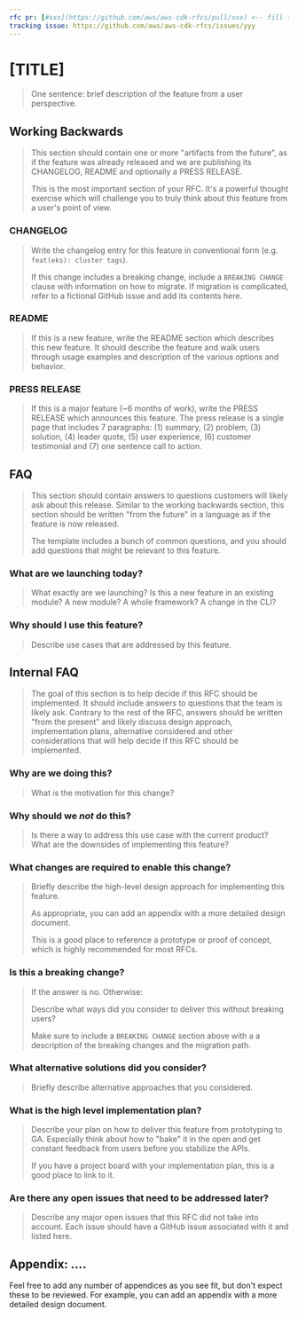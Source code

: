 ```yaml
---
rfc pr: [#xxx](https://github.com/aws/aws-cdk-rfcs/pull/xxx) <-- fill this after you've already created the PR
tracking issue: https://github.com/aws/aws-cdk-rfcs/issues/yyy
---
```


# [TITLE]

> One sentence: brief description of the feature from a user perspective.

## Working Backwards

> This section should contain one or more "artifacts from the future", as if the
> feature was already released and we are publishing its CHANGELOG, README
> and optionally a PRESS RELEASE.
>
> This is the most important section of your RFC. It's a powerful thought
> exercise which will challenge you to truly think about this feature from a
> user's point of view.

### CHANGELOG

> Write the changelog entry for this feature in conventional form (e.g.
> `feat(eks): cluster tags`).
>
> If this change includes a breaking change, include a `BREAKING CHANGE` clause
> with information on how to migrate. If migration is complicated, refer to a
> fictional GitHub issue and add its contents here.

### README

> If this is a new feature, write the README section which describes this new
> feature. It should describe the feature and walk users through usage examples
> and description of the various options and behavior.

### PRESS RELEASE

> If this is a major feature (~6 months of work), write the PRESS RELEASE which
> announces this feature. The press release is a single page that includes 7
> paragraphs: (1) summary, (2) problem, (3) solution, (4) leader quote, (5) user
> experience, (6) customer testimonial and (7) one sentence call to action.

## FAQ

> This section should contain answers to questions customers will likely ask about
> this release. Similar to the working backwards section, this section should be
> written "from the future" in a language as if the feature is now released.
>
> The template includes a bunch of common questions, and you should add
> questions that might be relevant to this feature.

### What are we launching today?

> What exactly are we launching? Is this a new feature in an existing module? A
> new module? A whole framework? A change in the CLI?

### Why should I use this feature?

> Describe use cases that are addressed by this feature.

## Internal FAQ

> The goal of this section is to help decide if this RFC should be implemented.
> It should include answers to questions that the team is likely ask. Contrary
> to the rest of the RFC, answers should be written "from the present" and
> likely discuss design approach, implementation plans, alternative considered
> and other considerations that will help decide if this RFC should be
> implemented.

### Why are we doing this?

> What is the motivation for this change?

### Why should we _not_ do this?

> Is there a way to address this use case with the current product? What are the
> downsides of implementing this feature?

### What changes are required to enable this change?

> Briefly describe the high-level design approach for implementing this feature.
>
> As appropriate, you can add an appendix with a more detailed design document.
>
> This is a good place to reference a prototype or proof of concept, which is
> highly recommended for most RFCs.

### Is this a breaking change?

> If the answer is no. Otherwise:
>
> Describe what ways did you consider to deliver this without breaking users?
>
> Make sure to include a `BREAKING CHANGE` section above with a a description of the breaking
> changes and the migration path.

### What alternative solutions did you consider?

> Briefly describe alternative approaches that you considered.

### What is the high level implementation plan?

> Describe your plan on how to deliver this feature from prototyping to GA.
> Especially think about how to "bake" it in the open and get constant feedback
> from users before you stabilize the APIs.
>
> If you have a project board with your implementation plan, this is a good
> place to link to it.

### Are there any open issues that need to be addressed later?

> Describe any major open issues that this RFC did not take into account. Each
> issue should have a GitHub issue associated with it and listed here.

## Appendix: ....

Feel free to add any number of appendices as you see fit, but don't expect these
to be reviewed. For example, you can add an appendix with a more detailed design
document.
